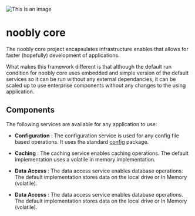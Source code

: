 ![This is an image](https://i.ibb.co/DQyKLh7/robot-br1-generated-100.jpg)

# noobly core

The noobly core project encapsulates infrastructure enables that allows for faster (hopefully) development of applications. 

What makes this framework different is that although the default run condition for noobly core uses embedded and simple version of the default services so it can be run without any external dependancies, it can be scaled up to use enterprise components without any changes to the using application.

## Components
The following services are available for any application to use:

* **Configuration** : The configuration service is used for any config file based operations. It uses the standard [config](https://www.npmjs.com/package/config) package.

* **Caching** : The caching service enables caching operations. The default implementation uses a volatile in memory implementation.

* **Data Access** : The data access service enables database operations. The default implementation stores data on the local drive or In Memory (volatile). 


* **Data Access** : The data access service enables database operations. The default implementation stores data on the local drive or In Memory (volatile). 